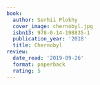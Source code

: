 ```yaml
---
book:
  author: Serhii Plokhy
  cover_image: chernobyl.jpg
  isbn13: 978-0-14-198835-1
  publication_year: '2018'
  title: Chernobyl
review:
  date_read: '2019-09-26'
  format: paperback
  rating: 5
---
```

